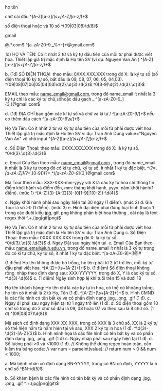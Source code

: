 họ tên

chữ cái đầu
^[A-Z][a-z]*(\s+[A-Z][a-z]*)+$

số điện thoại
hoặc và 10 số
^(09|03|08)\d{8}$

gmail

@.*\.com$
^[a-zA-Z0-9._%+-]+@gmail\.com$

1đ) HỌ VÀ TÊN: Có ít nhất 2 từ và ký tự đầu tiên của mỗi từ phải được viết hoa. Thiết lập
giá trị mặc định là Họ tên SV (ví dụ: Nguyen Van An )
^[A-Z][a-z]*(\s+[A-Z][a-z]*)+$


b. (1đ) SỐ ĐIỆN THOẠI: theo mẫu: 0XXX.XXX.XXX trong đó X: là ký tự số (số điện thoại
10 ký tự số, bắt đầu là 09, 08, 07, 06, 05, 04,03).
^(09|08|07|06|05|04|03)\d{2}\.\d{3}\.\d{3}$
^0[3-9]\d{2}\.\d{3}\.\d{3}$

EMAIL theo mẫu: name_email@gmail.com, trong đó name_email ít nhất là 3 ký tự chỉ là các ký tự chữ,sốhoặc dấu gạch _ 
^[a-zA-Z0-9_]{3,}@gmail\.com$

d. (1đ) ĐỊA CHỈ bao gồm các kí tự số và chữ và kí tự /
^[a-zA-Z0-9/]+$
nếu có thêm dấu cách
^[a-zA-Z0-9\s/]+$

Họ Và Tên: Có ít nhất 2 từ và ký tự đầu tiên của mỗi từ phải được viết hoa. Thiết lập giá trị mặc định là Họ tên SV ví dụ: Tran Anh Dung
value="Nguyen Van An" vô chõ input
^[A-Z][a-z]*(\s+[A-Z][a-z]*)+$

c. Số Điện Thoại: theo mẫu: 0XXX.XXX.XXX trong đó X: là ký tự số.
^0\d{3}\.\d{3}\.\d{3}$

e. Email Của Bạn theo mẫu: name_email@gmail.com , trong đó name_email ít nhất là 3 ký tự trong đó có kí tự chữ, ký tự số, ít nhất 1 ký tự đặc biệt.
^(?=.*[a-zA-Z])(?=.*[0-9])(?=.*_)[a-zA-Z0-9_]{3,}@gmail\.com$

Mã Tour theo mẫu: XXX-XXX-mm-yyyy với X là các ký tự hoa chỉ thông tin điểm
khởi hành và điểm đến, mm: tháng khởi hành, yyyy: năm khởi hành(1 điểm). (mức 1)
^[A-Z]{3}-[A-Z]{3}-(0[1-9]|1[0-2])-\d{4}$

c. Ngày khởi hành phải sau ngày hiện tại 30 ngày (1 điểm). (mức 2)
d. Giá Tour là số >0 (1 điểm). (mức 3)
e. Hình đại diện phải đúng loại hình thuộc 1 trong các đuôi kiểu jpg, gif, png không phân
biệt hoa thường , cái này là text regex thôi
^.+\.(jpg|gif|png)$

Họ Và Tên: Có ít nhất 2 từ và ký tự đầu tiên của mỗi từ phải được viết hoa. Thiết lập giá trị mặc
định là Họ tên SV ví dụ: Tran Anh Dung
c. Số Điện Thoại: theo mẫu: 0XXX.XXX.XXX trong đó X: là ký tự số.
^0\d{3}\.\d{3}\.\d{3}$
d. Ngày Đặt sau ngày hiện tại.
e. Email Của Bạn theo mẫu: name_email@iuh.edu.vn, trong đó name_email ít nhất là 3 ký tự
trong đó có kí tự chữ, ký tự số, ít nhất 1 ký tự đặc biệt.
^[a-zA-Z0-9]*[!@#$%^&_()\_+\-=\[\]{};':"\\|,.<>\/?][a-zA-Z0-9]_@iuh\.edu\.vn$

(1 điểm) Họ tên không được bỏ trống, họ tên phải từ 2 từ trở lên, mỗi ký tự đầu phải
viết hoa.
^[A-Z]+(\s+[A-Z]+)+$
b. (1 điểm) Số điện thoại không rỗng, nhập theo định dạng sau: XXX-YYYYYY, trong
đó X, Y là các ký tự số.
^\d{3}-\d{6}$
c. (1 điểm) Ngày sinh hợp lệ khi tuổi trên 15 và dưới 18

Họ tên khách hàng: Họ tên chỉ là các ký tự in hoa, có thể có khoảng trắng, họ tên có ít
nhất là 2 từ Họ, Tên (1 đ).
^[A-Z]+(\s+[A-Z]+)+$
b. Hình CMND là các file hình có tên bất kỳ và có phần định dạng .jpg, .png, .gif (1 đ).
c. Ngày đi phải sau ngày hiện tại từ 1 ngày trở lên (1 đ).
d. Số điện thoại gồm 10 chữ số trong đó 2 chữ số đầu là 09, 08 hoặc 07 và theo sau là 8
chữ số. (1 đ)
^(09|08|07)\d{8}$

Mã sách có định dạng XXX-XX-XXX, trong có XXX là 3 chữ số, XX là 2 ký tự số thể
hiện năm từ năm hiện tại về sau, XXX 2 ký tự in hoa (1 đ).
^\d{3}-\d{2}-[A-Z]{3}$
b. Hình minh họa là các file hình có tên bất kỳ và có phần định dạng .jpg, .png, .gif (1 đ)
c. Ngày nhập phải sau ngày hiện tại (1 đ).
d. Số lượng phải >0 và <1000 (1 đ).
// Không thể dùng regex hoàn toàn, cần kiểm tra bằng code:
// var num = parseInt(value);
// return num > 0 && num < 1000;

a. Mã bệnh nhân có định dạng BN-YYYYY, trong có BN có định, YYYYY là 5 chữ số
^BN-\d{5}$

b. Số khám bệnh là các file hình có tên bắt kỳ và có phần định dạng .jpg, .png, .gif
^.+\.(jpg|png|gif)$
